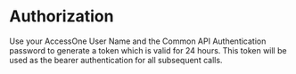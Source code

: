 # Authorization

Use your AccessOne User Name and the Common API Authentication password to generate a token which is valid for 24 hours. This token will be used as the bearer authentication for all subsequent calls.
